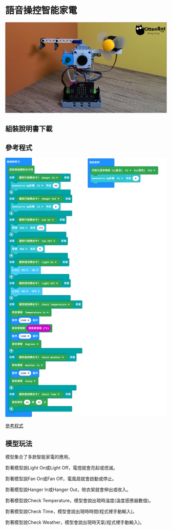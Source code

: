 # 語音操控智能家電

![](../images/asr_4.png)

## 組裝說明書下載

## 參考程式

![](../images/asr_smarthome_code.png)

[參考程式](https://makecode.microbit.org/_4r7iMiU8M9Lo)

## 模型玩法

模型集合了多款智能家電的應用。

對著模型說Light On或Light Off，電燈就會亮起或熄滅。

對著模型說Fan On或Fan Off，電風扇就會啟動或停止。

對著模型說Hanger In或Hanger Out，晾衣架就會伸出或收入。

對著模型說Check Temperature，模型會說出現時溫度(溫度感應器數值)。

對著模型說Check Time，模型會說出現時時間(程式裡手動輸入)。

對著模型說Check Weather，模型會說出現時天氣(程式裡手動輸入)。